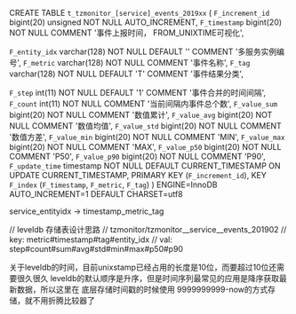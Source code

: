 



CREATE TABLE `t_tzmonitor_[service]_events_2019xx` (
  `F_increment_id` bigint(20) unsigned NOT NULL AUTO_INCREMENT,
  `F_timestamp` bigint(20) NOT NULL COMMENT '事件上报时间， FROM_UNIXTIME可视化',

  `F_entity_idx` varchar(128) NOT NULL DEFAULT '' COMMENT '多服务实例编号',
  `F_metric` varchar(128) NOT NULL COMMENT '事件名称',
  `F_tag` varchar(128) NOT NULL DEFAULT 'T' COMMENT '事件结果分类',

  `F_step` int(11) NOT NULL DEFAULT '1' COMMENT '事件合并的时间间隔',
  `F_count` int(11) NOT NULL COMMENT '当前间隔内事件总个数',
  `F_value_sum` bigint(20) NOT NULL COMMENT '数值累计',
  `F_value_avg` bigint(20) NOT NULL COMMENT '数值均值',
  `F_value_std` bigint(20) NOT NULL COMMENT '数值方差',
  `F_value_min` bigint(20) NOT NULL COMMENT 'MIN',
  `F_value_max` bigint(20) NOT NULL COMMENT 'MAX',
  `F_value_p50` bigint(20) NOT NULL COMMENT 'P50',
  `F_value_p90` bigint(20) NOT NULL COMMENT 'P90',
  `F_update_time` timestamp NOT NULL DEFAULT CURRENT_TIMESTAMP ON UPDATE CURRENT_TIMESTAMP,
  PRIMARY KEY (`F_increment_id`),
  KEY `F_index` (`F_timestamp`, `F_metric`, `F_tag`)
) ENGINE=InnoDB AUTO_INCREMENT=1 DEFAULT CHARSET=utf8


service_entityidx -> timestamp_metric_tag


// leveldb 存储表设计思路
// tzmonitor/tzmonitor__service__events_201902
//           key: metric#timestamp#tag#entity_idx
//           val: step#count#sum#avg#std#min#max#p50#p90

关于leveldb的时间，目前unixstamp已经占用的长度是10位，而要超过10位还需要很久很久
leveldb的默认顺序是升序，但是时间序列最常见的应用是降序获取最新数据，所以这里在
底层存储时间戳的时候使用 9999999999-now的方式存储，就不用折腾比较器了
